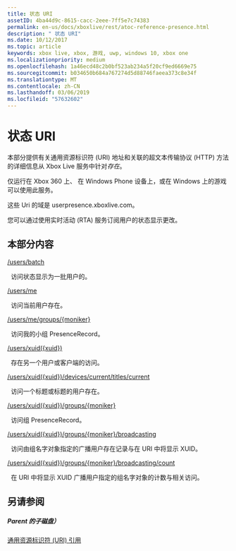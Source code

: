 ```yaml
---
title: 状态 URI
assetID: 4ba44d9c-8615-cacc-2eee-7ff5e7c74383
permalink: en-us/docs/xboxlive/rest/atoc-reference-presence.html
description: " 状态 URI"
ms.date: 10/12/2017
ms.topic: article
keywords: xbox live, xbox, 游戏, uwp, windows 10, xbox one
ms.localizationpriority: medium
ms.openlocfilehash: 1a46ecd48c2b0bf523ab234a5f20cf9ed6669e75
ms.sourcegitcommit: b034650b684a767274d5d88746faeea373c8e34f
ms.translationtype: MT
ms.contentlocale: zh-CN
ms.lasthandoff: 03/06/2019
ms.locfileid: "57632602"
---
```

# <a name="presence-uris"></a>状态 URI
 
本部分提供有关通用资源标识符 (URI) 地址和关联的超文本传输协议 (HTTP) 方法的详细信息从 Xbox Live 服务中针对*存在*。
 
仅运行在 Xbox 360 上、 在 Windows Phone 设备上，或在 Windows 上的游戏可以使用此服务。
 
这些 Uri 的域是 userpresence.xboxlive.com。
 
您可以通过使用实时活动 (RTA) 服务订阅用户的状态显示更改。
 
<a id="ID4ERB"></a>

 
## <a name="in-this-section"></a>本部分内容

[/users/batch](uri-usersbatch.md)

&nbsp;&nbsp;访问状态显示为一批用户的。

[/users/me](uri-usersme.md)

&nbsp;&nbsp;访问当前用户存在。

[/users/me/groups/{moniker}](uri-usersmegroupsmoniker.md)

&nbsp;&nbsp;访问我的小组 PresenceRecord。

[/users/xuid({xuid})](uri-usersxuid.md)

&nbsp;&nbsp;存在另一个用户或客户端的访问。

[/users/xuid({xuid})/devices/current/titles/current](uri-usersxuiddevicescurrenttitlescurrent.md)

&nbsp;&nbsp;访问一个标题或标题的用户存在。

[/users/xuid({xuid})/groups/{moniker}](uri-usersxuidgroupsmoniker.md)

&nbsp;&nbsp;访问组 PresenceRecord。

[/users/xuid({xuid})/groups/{moniker}/broadcasting](uri-usersxuidgroupsmonikerbroadcasting.md)

&nbsp;&nbsp;访问由组名字对象指定的广播用户存在记录与在 URI 中将显示 XUID。

[/users/xuid({xuid})/groups/{moniker}/broadcasting/count](uri-usersxuidgroupsmonikerbroadcastingcount.md)

&nbsp;&nbsp;在 URI 中将显示 XUID 广播用户指定的组名字对象的计数与相关访问。
 
<a id="ID4EMC"></a>

 
## <a name="see-also"></a>另请参阅
 
<a id="ID4EOC"></a>

 
##### <a name="parent"></a>Parent 的子磁盘） 

[通用资源标识符 (URI) 引用](../atoc-xboxlivews-reference-uris.md)

   
